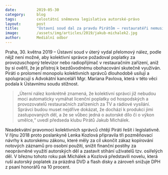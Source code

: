 ```yaml
---
date:         2019-05-30
category:     blog
tags:         celostátní sněmovna legislativa autorské-právo
layout:       post
title:        "Ústavní soud dal za pravdu Pirátům – restauratéři nemusí automaticky platit kolektivním správcům"
image:        /assets/img/articles/2019/jakub-michalek2.jpg
author:       Mediální odbor
---
```


Praha, 30. května 2019 – Ústavní soud v úterý vydal přelomový nález, podle nějž není možné, aby kolektivní správce požadoval poplatky za provozuschopný televizor nebo radiopřijímač v restauračním zařízení, aniž by si ověřil, že je přístroj k bezdůvodnému obohacování skutečně využíván. Piráti o prolomení monopolu kolektivních správců dlouhodobě usilují a spolupracují s Advokátní kanceláří Mgr. Mariana Pavlova, která v této věci podala k Ústavnímu soudu stížnost.

> „Úterní nález konkrétně znamená, že kolektivní správci již nebudou moci automaticky vymáhat licenční poplatky od hospodských a provozovatelů restauračních zařízeních za TV a rádiové vysílání. Správci budou muset nejdříve dokázat, že dochází k produkci jimi zastupovaných děl, a že se vůbec jedná o autorské dílo či o výkon umělce,“ uvedl předseda klubu Pirátů Jakub Michálek.

Neadekvátní pravomoci kolektivních správců chtějí Piráti řešit i legislativně. V říjnu 2018 proto poslankyně Lenka Kozlová připravila tři pozměňovací návrhy k autorskému zákonu, které měly za cíl ukončit zákaz kopírování notových záznamů pro osobní použití, snížit finanční postihy za neoprávněné využití autorských děl a zastavit stíhání uživatelů tzv. osiřelých děl. V březnu tohoto roku pak Michálek a Kozlová představili novelu, která ruší autorský poplatek za prázdná DVD a flash disky a zároveň snižuje DPH z psaní honorářů na 10 procent.
